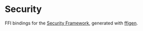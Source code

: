 # Security

FFI bindings for the [Security Framework](https://developer.apple.com/documentation/security), generated with [ffigen](https://pub.dev/packages/ffigen).
